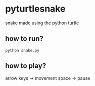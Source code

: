 # pyturtlesnake

snake made using the python turtle

## how to run?
``python snake.py``

## how to play?
arrow keys -> movement
space -> pause
